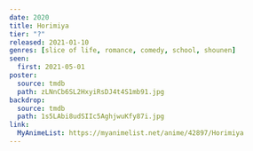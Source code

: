 ```yaml
---
date: 2020
title: Horimiya
tier: "?"
released: 2021-01-10
genres: [slice of life, romance, comedy, school, shounen]
seen:
  first: 2021-05-01
poster:
  source: tmdb
  path: zLNnCb6SL2HxyiRsDJ4t4S1mb91.jpg
backdrop:
  source: tmdb
  path: 1s5LAbi8udSIIc5AghjwuKfy87i.jpg
link:
  MyAnimeList: https://myanimelist.net/anime/42897/Horimiya
---
```

